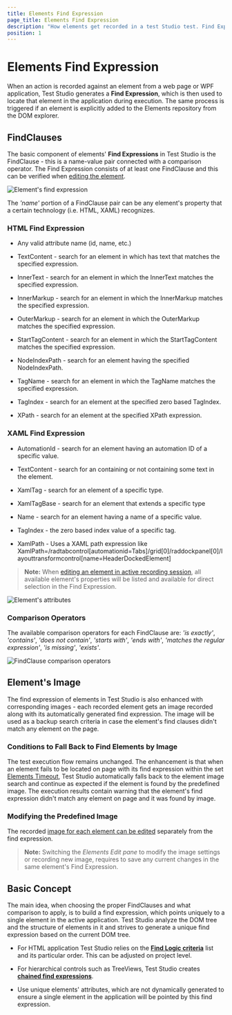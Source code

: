 ```yaml
---
title: Elements Find Expression
page_title: Elements Find Expression
description: "How elements get recorded in a test Studio test. Find Expressions in Test Studio. How an element is being located during test execution. What is find expression, how is find expression build for elements in Test Studio tests"
position: 1
---
```

# Elements Find Expression

When an action is recorded against an element from a web page or WPF application, Test Studio generates a **Find Expression**, which is then used to locate that element in the application during execution. The same process is triggered if an element is explicitly added to the Elements repository from the DOM explorer.

## FindClauses

The basic component of elements' **Find Expressions** in Test Studio is the FindClause - this is a name-value pair connected with a comparison operator. The Find Expression consists of at least one FindClause and this can be verified when <a href="/features/elements-explorer/find-element" target="_blank">editing the element</a>.

![Element's find expression][1]

The *'name'* portion of a FindClause pair can be any element's property that a certain technology (i.e. HTML, XAML) recognizes.

### HTML Find Expression

- Any valid attribute name (id, name, etc.)

- TextContent - search for an element in which has text that matches the specified expression.

- InnerText - search for an element in which the InnerText matches the specified expression.

- InnerMarkup - search for an element in which the InnerMarkup matches the specified expression.

- OuterMarkup - search for an element in which the OuterMarkup matches the specified expression.

- StartTagContent - search for an element in which the StartTagContent matches the specified expression.

- NodeIndexPath - search for an element having the specified NodeIndexPath.

- TagName - search for an element in which the TagName matches the specified expression.

- TagIndex - search for an element at the specified zero based TagIndex.

- XPath - search for an element at the specified XPath expression.

### XAML Find Expression

- AutomationId - search for an element having an automation ID of a specific value.

- TextContent - search for an containing or not containing some text in the element.

- XamlTag - search for an element of a specific type.

- XamlTagBase - search for an element that extends a specific type

- Name - search for an element having a name of a specific value.

- TagIndex - the zero based index value of a specific tag.

- XamlPath - Uses a XAML path expression like XamlPath=/radtabcontrol[automationid=Tabs]/grid[0]/raddockpanel[0]/layouttransformcontrol[name=HeaderDockedElement]

> **Note:** When <a href="/features/elements-explorer/find-element#options-in-element-pane-with-active-recording-session" target="_blank">editing an element in active recording session</a>, all available element's properties will be listed and available for direct selection in the Find Expression.

![Element's attributes][3]

### Comparison Operators

The available comparison operators for each FindClause are: *'is exactly'*, *'contains'*, *'does not contain'*, *'starts with'*, *'ends with'*,
*'matches the regular expression'*, *'is missing'*, *'exists'*.

![FindClause comparison operators][2]

## Element's Image

The find expression of elements in Test Studio is also enhanced with corresponding images - each recorded element gets an image recorded along with its automatically generated find expression. The image will be used as a backup search criteria in case the element's find clauses didn't match any element on the page.

### Conditions to Fall Back to Find Elements by Image

The test execution flow remains unchanged. The enhancement is that when an element fails to be located on page with its find expression within the set [Elements Timeout](/general-information/test-execution/quick-execution#execution-timeouts), Test Studio automatically falls back to the element image search and continue as expected if the element is found by the predefined image. The execution results contain warning that the element's find expression didn't match any element on page and it was found by image.

### Modifying the Predefined Image

The recorded <a href="/features/elements-explorer/find-element-by-image" target="_blank">image for each element can be edited</a> separately from the find expression.

> **Note:** Switching the *Elements Edit pane* to modify the image settings or recording new image, requires to save any current changes in the same element's Find Expression.

## Basic Concept

The main idea, when choosing the proper FindClauses and what comparison to apply, is to build a find expression, which points uniquely to a single element in the active application. Test Studio analyze the DOM tree and the structure of elements in it and strives to generate a unique find expression based on the current DOM tree.

- For HTML application Test Studio relies on the <a href="/features/project-settings/find-logic" target="_blank">**Find Logic criteria**</a> list and its particular order. This can be adjusted on project level.

- For hierarchical controls such as TreeViews, Test Studio creates <a href="/knowledge-base/project-configuration-kb/using-chained-find-expressions" target="_blank">**chained find expressions**</a>.

- Use unique elements' attributes, which are not dynamically generated to ensure a single element in the application will be pointed by this find expression.

[1]: /img/features/elements-explorer/element-find-expression/fig1.png
[2]: /img/features/elements-explorer/element-find-expression/fig2.png
[3]: /img/features/elements-explorer/element-find-expression/fig3.png